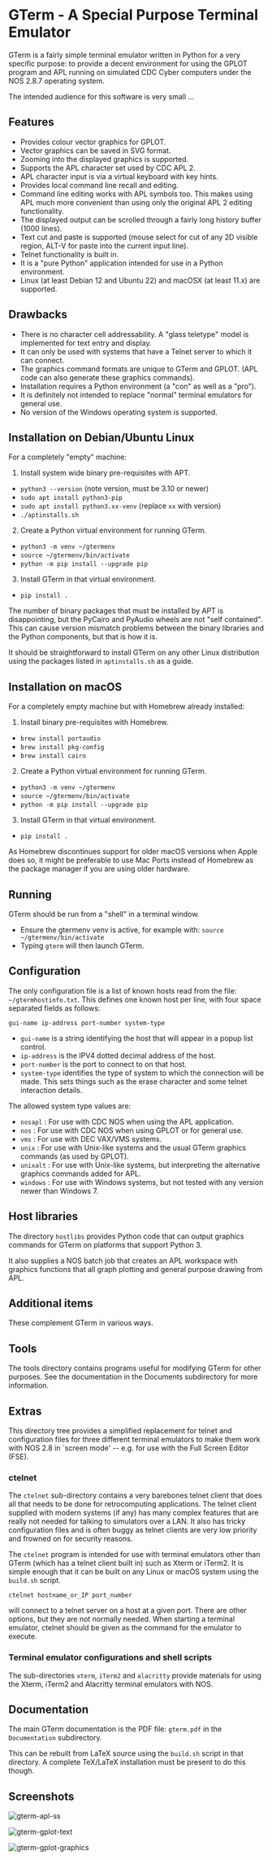 GTerm - A Special Purpose Terminal Emulator
===========================================

GTerm is a fairly simple terminal emulator written in Python for
a very specific purpose: to provide a decent environment for using
the GPLOT program and APL running on simulated CDC Cyber computers
under the NOS 2.8.7 operating system.

The intended audience for this software is very small ...

Features
--------

- Provides colour vector graphics for GPLOT.
- Vector graphics can be saved in SVG format.
- Zooming into the displayed graphics is supported.
- Supports the APL character set used by CDC APL 2.
- APL character input is via a virtual keyboard with key hints.
- Provides local command line recall and editing.
- Command line editing works with APL symbols too. This makes
  using APL much more convenient than using only the original
  APL 2 editing functionality.
- The displayed output can be scrolled through a fairly
  long history buffer (1000 lines).
- Text cut and paste is supported (mouse select for cut of
  any 2D visible region, ALT-V for paste into the current
  input line).
- Telnet functionality is built in.
- It is a "pure Python" application intended for use in a
  Python environment.
- Linux (at least Debian 12 and Ubuntu 22) and macOSX (at least 11.x)
  are supported.

Drawbacks
---------

- There is no character cell addressability. A "glass teletype"
  model is implemented for text entry and display.
- It can only be used with systems that have a Telnet server to
  which it can connect.
- The graphics command formats are unique to GTerm and GPLOT.
  (APL code can also generate these graphics commands).
- Installation requires a Python environment (a "con" as well
  as a "pro").
- It is definitely not intended to replace "normal" terminal
  emulators for general use.
- No version of the Windows operating system is supported.

Installation on Debian/Ubuntu Linux
-----------------------------------

For a completely "empty" machine:

1. Install system wide binary pre-requisites with APT.
- `python3 --version` (note version, must be 3.10 or newer)
- `sudo apt install python3-pip`
- `sudo apt install python3.xx-venv` (replace `xx` with version)
- `./aptinstalls.sh`

2. Create a Python virtual environment for running GTerm.
- `python3 -m venv ~/gtermenv`
- `source ~/gtermenv/bin/activate`
- `python -m pip install --upgrade pip`

3. Install GTerm in that virtual environment.
- `pip install .`

The number of binary packages that must be installed by APT is
disappointing, but the PyCairo and PyAudio wheels are not
"self contained". This can cause version mismatch problems
between the binary libraries and the Python components, but
that is how it is.

It should be straightforward to install GTerm on any other Linux
distribution using the packages listed in `aptinstalls.sh` as a
guide.

Installation on macOS
---------------------

For a completely empty machine but with Homebrew already installed:

1. Install binary pre-requisites with Homebrew.
- `brew install portaudio`
- `brew install pkg-config`
- `brew install cairo`

2. Create a Python virtual environment for running GTerm.
- `python3 -m venv ~/gtermenv`
- `source ~/gtermenv/bin/activate`
- `python -m pip install --upgrade pip`

3. Install GTerm in that virtual environment.
- `pip install .`

As Homebrew discontinues support for older macOS versions when Apple does so, 
it might be preferable to use Mac Ports instead of Homebrew as the package
manager if you are using older hardware.

Running
-------

GTerm should be run from a "shell" in a terminal window.

- Ensure the gtermenv venv is active, for example with:
  `source ~/gtermenv/bin/activate`
- Typing `gterm` will then launch GTerm.

Configuration
-------------

The only configuration file is a list of known hosts read from
the file: `~/gtermhostinfo.txt`. This defines one known host per line,
with four space separated fields as follows:
```
gui-name ip-address port-number system-type
```

- `gui-name` is a string identifying the host that will appear in a
  popup list control.
- `ip-address` is the IPV4 dotted decimal address of the host.
- `port-number` is the port to connect to on that host.
- `system-type` identifies the type of system to which the connection
  will be made. This sets things such as the erase character and some
  telnet interaction details.

The allowed system type values are:

- `nosapl` : For use with CDC NOS when using the APL application.
- `nos` : For use with CDC NOS when using GPLOT or for general use.
- `vms` : For use with DEC VAX/VMS systems.
- `unix` : For use with Unix-like systems and the usual GTerm graphics
  commands (as used by GPLOT).
- `unixalt` : For use with Unix-like systems, but interpreting the
  alternative graphics commands added for APL.
- `windows` : For use with Windows systems, but not tested with any
  version newer than Windows 7.

Host libraries
--------------

The directory `hostlibs` provides Python code that can output graphics
commands for GTerm on platforms that support Python 3.

It also supplies a NOS batch job that creates an APL workspace with graphics
functions that all graph plotting and general purpose drawing from APL.

Additional items
----------------

These complement GTerm in various ways.

## Tools
The tools directory contains programs useful for modifying GTerm
for other purposes. See the documentation in the Documents
subdirectory for more information.

## Extras
This directory tree provides a simplified replacement for telnet and
configuration files for three different terminal
emulators to make them work with NOS 2.8 in `screen mode' -- e.g.
for use with the Full Screen Editor (FSE).

### ctelnet
The `ctelnet` sub-directory contains a very barebones telnet client that
does all that needs to be done for retrocomputing applications. The
telnet client supplied with modern systems (if any) has many complex
features that are really not needed for talking to simulators over
a LAN. It also has tricky configuration files and is often buggy
as telnet clients are very low priority and frowned on for
security reasons.

The `ctelnet` program is intended for use with terminal emulators other than
GTerm (which has a telnet client built in) such as Xterm or iTerm2.
It is simple enough that it can be built on any Linux or macOS system using the
`build.sh` script.
```
ctelnet hostname_or_IP port_number
```
will connect to a telnet server on a host at a given port. There
are other options, but they are not normally needed. When starting
a terminal emulator, ctelnet should be given as the command for
the emulator to execute.

### Terminal emulator configurations and shell scripts
The sub-directories `xterm`, `iTerm2` and `alacritty` provide materials for 
using the Xterm, iTerm2 and Alacritty terminal emulators with NOS.

Documentation
-------------

The main GTerm documentation is the PDF file: `gterm.pdf` in
the `Documentation` subdirectory.

This can be rebuilt from LaTeX source using the `build.sh` script
in that directory. A complete TeX/LaTeX installation must be present
to do this though.

Screenshots
-----------
![gterm-apl-ss](https://github.com/nickglazzard1959/gterm/assets/27016608/f38eb8f9-5c1b-4c1a-9495-a52533cee774)

![gterm-gplot-text](https://github.com/nickglazzard1959/gterm/assets/27016608/f54519e0-0f90-4c9d-bba2-32726c327345)

![gterm-gplot-graphics](https://github.com/nickglazzard1959/gterm/assets/27016608/38b64e75-b387-4565-b260-3390168d1b56)




